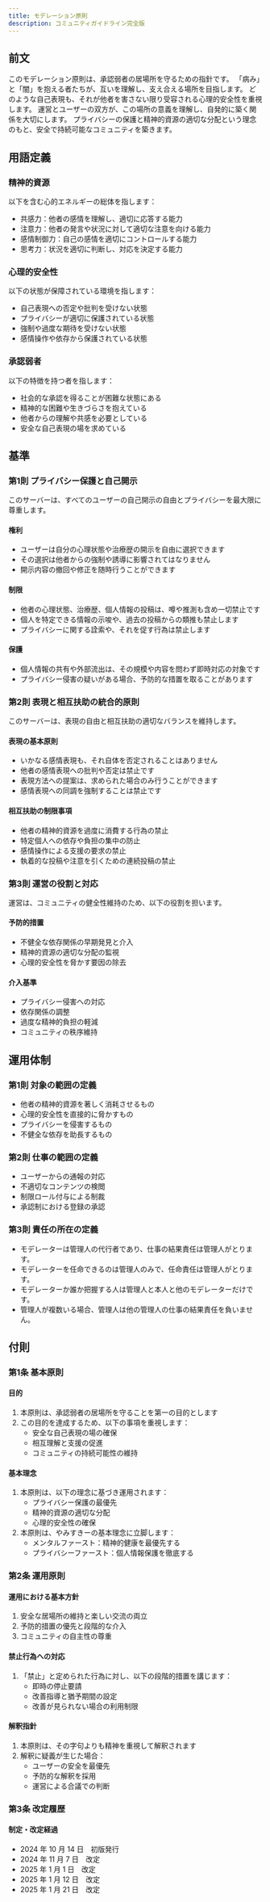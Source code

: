 ```yaml
---
title: モデレーション原則
description: コミュニティガイドライン完全版
---
```


## 前文
このモデレーション原則は、承認弱者の居場所を守るための指針です。
「病み」と「闇」を抱える者たちが、互いを理解し、支え合える場所を目指します。
どのような自己表現も、それが他者を害さない限り受容される心理的安全性を重視します。
運営とユーザーの双方が、この場所の意義を理解し、自発的に築く関係を大切にします。
プライバシーの保護と精神的資源の適切な分配という理念のもと、安全で持続可能なコミュニティを築きます。

## 用語定義

### 精神的資源
以下を含む心的エネルギーの総体を指します：
- 共感力：他者の感情を理解し、適切に応答する能力
- 注意力：他者の発言や状況に対して適切な注意を向ける能力
- 感情制御力：自己の感情を適切にコントロールする能力
- 思考力：状況を適切に判断し、対応を決定する能力

### 心理的安全性
以下の状態が保障されている環境を指します：
- 自己表現への否定や批判を受けない状態
- プライバシーが適切に保護されている状態
- 強制や過度な期待を受けない状態
- 感情操作や依存から保護されている状態

### 承認弱者
以下の特徴を持つ者を指します：
- 社会的な承認を得ることが困難な状態にある
- 精神的な困難や生きづらさを抱えている
- 他者からの理解や共感を必要としている
- 安全な自己表現の場を求めている

## 基準

### 第1則 プライバシー保護と自己開示
このサーバーは、すべてのユーザーの自己開示の自由とプライバシーを最大限に尊重します。

#### 権利
- ユーザーは自分の心理状態や治療歴の開示を自由に選択できます
- その選択は他者からの強制や誘導に影響されてはなりません
- 開示内容の撤回や修正を随時行うことができます

#### 制限
- 他者の心理状態、治療歴、個人情報の投稿は、噂や推測も含め一切禁止です
- 個人を特定できる情報の示唆や、過去の投稿からの類推も禁止します
- プライバシーに関する詮索や、それを促す行為は禁止します

#### 保護
- 個人情報の共有や外部流出は、その規模や内容を問わず即時対応の対象です
- プライバシー侵害の疑いがある場合、予防的な措置を取ることがあります

### 第2則 表現と相互扶助の統合的原則
このサーバーは、表現の自由と相互扶助の適切なバランスを維持します。

#### 表現の基本原則
- いかなる感情表現も、それ自体を否定されることはありません
- 他者の感情表現への批判や否定は禁止です
- 表現方法への提案は、求められた場合のみ行うことができます
- 感情表現への同調を強制することは禁止です

#### 相互扶助の制限事項
- 他者の精神的資源を過度に消費する行為の禁止
- 特定個人への依存や負担の集中の防止
- 感情操作による支援の要求の禁止
- 執着的な投稿や注意を引くための連続投稿の禁止

### 第3則 運営の役割と対応
運営は、コミュニティの健全性維持のため、以下の役割を担います。

#### 予防的措置
- 不健全な依存関係の早期発見と介入
- 精神的資源の適切な分配の監視
- 心理的安全性を脅かす要因の除去

#### 介入基準
- プライバシー侵害への対応
- 依存関係の調整
- 過度な精神的負担の軽減
- コミュニティの秩序維持

## 運用体制

### 第1則 対象の範囲の定義
- 他者の精神的資源を著しく消耗させるもの
- 心理的安全性を直接的に脅かすもの
- プライバシーを侵害するもの
- 不健全な依存を助長するもの

### 第2則 仕事の範囲の定義
- ユーザーからの通報の対応
- 不適切なコンテンツの検閲
- 制限ロール付与による制裁
- 承認制における登録の承認

### 第3則 責任の所在の定義
- モデレーターは管理人の代行者であり、仕事の結果責任は管理人がとります。
- モデレーターを任命できるのは管理人のみで、任命責任は管理人がとります。
- モデレーターか誰か把握する人は管理人と本人と他のモデレーターだけです。
- 管理人が複数いる場合、管理人は他の管理人の仕事の結果責任を負いません。

## 付則

### 第1条 基本原則

#### 目的
1. 本原則は、承認弱者の居場所を守ることを第一の目的とします
2. この目的を達成するため、以下の事項を重視します：
   - 安全な自己表現の場の確保
   - 相互理解と支援の促進
   - コミュニティの持続可能性の維持

#### 基本理念
1. 本原則は、以下の理念に基づき運用されます：
   - プライバシー保護の最優先
   - 精神的資源の適切な分配
   - 心理的安全性の確保
2. 本原則は、やみすきーの基本理念に立脚します：
   - メンタルファースト：精神的健康を最優先する
   - プライバシーファースト：個人情報保護を徹底する

### 第2条 運用原則

#### 運用における基本方針
1. 安全な居場所の維持と楽しい交流の両立
2. 予防的措置の優先と段階的な介入
3. コミュニティの自主性の尊重

#### 禁止行為への対応
1. 「禁止」と定められた行為に対し、以下の段階的措置を講じます：
   - 即時の停止要請
   - 改善指導と猶予期間の設定
   - 改善が見られない場合の利用制限

#### 解釈指針
1. 本原則は、その字句よりも精神を重視して解釈されます
2. 解釈に疑義が生じた場合：
   - ユーザーの安全を最優先
   - 予防的な解釈を採用
   - 運営による合議での判断

### 第3条 改定履歴

#### 制定・改定経過
- 2024 年 10 月 14 日　初版発行
- 2024 年 11 月 7 日　改定
- 2025 年 1 月 1 日　改定
- 2025 年 1 月 12 日　改定
- 2025 年 1 月 21 日　改定